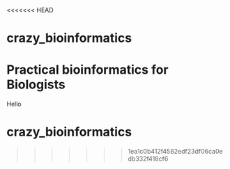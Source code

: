 <<<<<<< HEAD
# crazy_bioinformatics
Practical bioinformatics for Biologists
=======
Hello
# crazy_bioinformatics
>>>>>>> 1ea1c0b412f4582edf23df06ca0edb332f418cf6
